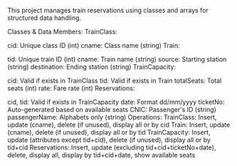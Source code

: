 This project manages train reservations using classes and arrays for structured data handling.

Classes & Data Members:
TrainClass:

cid: Unique class ID (int)
cname: Class name (string)
Train:

tid: Unique train ID (int)
cname: Train name (string)
source: Starting station (string)
destination: Ending station (string)
TrainCapacity:

cid: Valid if exists in TrainClass
tid: Valid if exists in Train
totalSeats: Total seats (int)
rate: Fare rate (int)
Reservations:

cid, tid: Valid if exists in TrainCapacity
date: Format dd/mm/yyyy
ticketNo: Auto-generated based on available seats
CNIC: Passenger's ID (string)
passengerName: Alphabets only (string)
Operations:
TrainClass: Insert, update (cname), delete (if unused), display all or by cid
Train: Insert, update (cname), delete (if unused), display all or by tid
TrainCapacity: Insert, update (attributes except tid+cid), delete (if unused), display all or by tid+cid
Reservations: Insert, update (excluding tid+cid+ticketNo+date), delete, display all, display by tid+cid+date, show available seats
